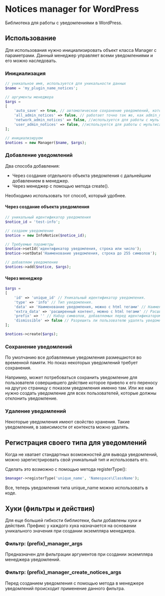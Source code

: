 # Notices manager for WordPress

Библиотека для работы с уведомлениями в WordPress.

## Использование

Для использования нужно инициализировать объект класса Manager с параметрами.
Данный менеджер управляет всеми уведомлениями и его можно наследовать.

### Инициализация

```PHP
// уникальное имя, используется для уникальности данных
$name = 'my_plugin_name_notices';

// аргументы менеджера
$args = 
[
    'auto_save' => true, // автоматическое сохранение уведомлений, которые должны быть сохранены в деструкторе
    'all_admin_notices' => false, // работает точно так же, как admin_notices, но имеет другое название. Наверное, для наглядности цели использования в коде плагина, также возможно в будущем будут работать в разных условиях.
    'network_admin_notices' => false, //используется для работы с мультисайтовой сборкой, сообщение будет выводиться для администратора сети.
    'user_admin_notices' => false, //используется для работы с мультисайтовой сборкой, сообщение будет выводиться для администратора сайта сети.
];

// инициализируем
$notices = new Manager($name, $args);
```

### Добавление уведомлений

Два способа добавления:
- Через создание отдельного объекта уведомления с дальнейшим добавлением в менеджер.
- Через менеджер с помощью метода create().

Необходимо использовать тот способ, который удобнее.
  
#### Через создание объекта уведомления

```PHP
// уникальный идентификатор уведомления
$notice_id = 'test-info';

// создаем уведомление
$notice = new InfoNotice($notice_id);

// Требуемые параметры
$notice->setId('идентификатор уведомления, строка или число');
$notice->setData('Наименование уведомления, строка до 255 символов');

// добавляем уведомление
$notices->add($notice, $args);
```

#### Через менеджер

```PHP
$args = 
[
    'id' => 'unique_id' // Уникальный идентификатор уведомления.
    'type' => 'info' // Тип уведомления.
    'data' => 'Наименование уведомления, можно с html тегами' // Наименование уведомления.
    'extra_data' => 'расширенный контент, можно с html тегами' // Расширенный контент, выводимый после наименования.
    'prefix' => '' // Набор символов, добавляемых перед идентификатором уведомления.
    'dismissible' => false // Разрешить ли пользователю удалять уведомление.
];

$notices->create($args);
```

### Сохранение уведомлений
По умолчанию все добавляемые уведомления размещаются во временной памяти. Но показ некоторых уведомлений требует сохранения. 

Например, может потребоваться сохранить уведомление для пользователя совершившего действие
которое привело к его переносу на другую страницу с показом уведомления именно там.
Или же нам нужно создать уведомление для всех пользователей, которые должны отклонить уведомление.


### Удаление уведомлений

Некоторые уведомления имеют свойство хранения. Такие уведомления, в зависимости от контекста можно удалять.


## Регистрация своего типа для уведомлений

Когда не хватает стандартных возможностей для вывода уведомлений, можно зарегистрировать свой уникальный тип и использовать его.

Сделать это возможно с помощью метода registerType():

```PHP
$manager->registerType('unique_name', 'Namespace\ClassName');
```

Все, теперь уведомления типа unique_name можно использовать в коде.

## Хуки (фильтры и действия)

Для еще большей гибкости библиотеки, были добавлены хуки и действия. Префикс у каждого хука назначается на основании уникального значения при создании экземпляра менеджера.

### Фильтр: (prefix)_manager_args

Предназначен для фильтрации аргументов при создании экземпляра менеджера уведомлений.

### Фильтр: (prefix)_manager_create_notices_args

Перед созданием уведомления с помощью метода в менеджере уведомлений происходит применение данного фильтра.